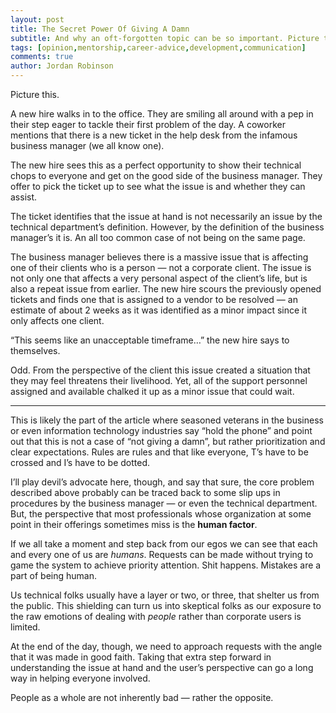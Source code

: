 ```yaml
---
layout: post
title: The Secret Power Of Giving A Damn
subtitle: And why an oft-forgotten topic can be so important. Picture this. A new hire walks in to the office. They are smiling all around with a pep in their step eager to tackle their first problem of the day. A coworker mentions that there is a new ticket in the help desk from the infamous business manager (we all know one). The new hire sees this as a perfect opportunity to show their technical chops to everyone and get on the good side of the business manager. They offer to pick the ticket up to see what the issue is and whether they can assist. The ticket identifies that the issue at hand is not necessarily an issue by the technical department’s definition. However, by the definition of the business manager’s it is. An all too common case of not being on the same page. The business manager believes there is a massive issue that is affecting one of their clients who is a person — not a corporate client. The issue is not only one that affects a very personal aspect of the client’s life, but is also a repeat issue from earlier. The new hire scours the previously opened tickets and finds one that is assigned to a vendor to be resolved — an estimate of about 2 weeks as it was identified as a minor impact since it only affects one client. “This seems like an unacceptable timeframe…” the new hire says to themselves. Odd. From the perspective of the client this issue created a situation that they may feel threatens their livelihood. Yet, all of the support personnel assigned and available chalked it up as a minor issue that could wait.
tags: [opinion,mentorship,career-advice,development,communication]
comments: true
author: Jordan Robinson
---
```


Picture this.

A new hire walks in to the office. They are smiling all around with a pep in their step eager to tackle their first problem of the day. A coworker mentions that there is a new ticket in the help desk from the infamous business manager (we all know one).

The new hire sees this as a perfect opportunity to show their technical chops to everyone and get on the good side of the business manager. They offer to pick the ticket up to see what the issue is and whether they can assist.

The ticket identifies that the issue at hand is not necessarily an issue by the technical department’s definition. However, by the definition of the business manager’s it is. An all too common case of not being on the same page.

The business manager believes there is a massive issue that is affecting one of their clients who is a person — not a corporate client. The issue is not only one that affects a very personal aspect of the client’s life, but is also a repeat issue from earlier. The new hire scours the previously opened tickets and finds one that is assigned to a vendor to be resolved — an estimate of about 2 weeks as it was identified as a minor impact since it only affects one client.

“This seems like an unacceptable timeframe…” the new hire says to themselves.

Odd. From the perspective of the client this issue created a situation that they may feel threatens their livelihood. Yet, all of the support personnel assigned and available chalked it up as a minor issue that could wait.

---

This is likely the part of the article where seasoned veterans in the business or even information technology industries say “hold the phone” and point out that this is not a case of “not giving a damn”, but rather prioritization and clear expectations. Rules are rules and that like everyone, T’s have to be crossed and I’s have to be dotted.

I’ll play devil’s advocate here, though, and say that sure, the core problem described above probably can be traced back to some slip ups in procedures by the business manager — or even the technical department. But, the perspective that most professionals whose organization at some point in their offerings sometimes miss is the **human factor**.

If we all take a moment and step back from our egos we can see that each and every one of us are *humans*. Requests can be made without trying to game the system to achieve priority attention. Shit happens. Mistakes are a part of being human.

Us technical folks usually have a layer or two, or three, that shelter us from the public. This shielding can turn us into skeptical folks as our exposure to the raw emotions of dealing with *people* rather than corporate users is limited.

At the end of the day, though, we need to approach requests with the angle that it was made in good faith. Taking that extra step forward in understanding the issue at hand and the user’s perspective can go a long way in helping everyone involved.

People as a whole are not inherently bad — rather the opposite.